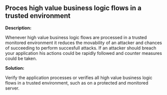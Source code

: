 
Proces high value business logic flows in a trusted environment
-------

**Description:**

Whenever high value business logic flows are processed in a trusted monitored environment 
it reduces the movability of an attacker and chances of succeeding to 
perform succesfull attacks. If an attacker should breach your application his actions 
could be rapidly followed and counter measures could be taken.


**Solution:**

Verify the application processes or verifies all high value business logic flows in a 
trusted environment, such as on a protected and monitored server.

	